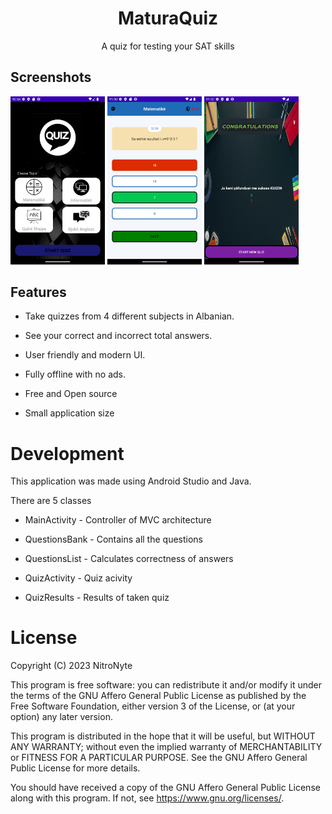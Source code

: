 <div align="center">
<h1 align="center">
MaturaQuiz
</h1>
</div>


<p align="center">
A quiz for testing your SAT skills
</p>


## Screenshots

<div>
<img src="Menu.png" width="30%" alt="Homepage Screen"/>
<img src="Test.png" width="30%" alt="Testing Screen" />
<img src="Result.png"   width="30%" alt="Result Screen"  />
</div>


## Features

- Take quizzes from 4 different subjects in Albanian.

- See your correct and incorrect total answers.

- User friendly and modern UI.

- Fully offline with no ads.

- Free and Open source

- Small application size


# Development

This application was made using Android Studio and Java.

There are 5 classes

- MainActivity - Controller of MVC architecture

- QuestionsBank - Contains all the questions

- QuestionsList - Calculates correctness of answers

- QuizActivity - Quiz acivity

- QuizResults - Results of taken quiz


# License

Copyright (C) 2023 NitroNyte

This program is free software: you can redistribute it and/or modify it under the terms of the GNU Affero General Public License as published by the Free Software Foundation, either version 3 of the License, or (at your option) any later version.

This program is distributed in the hope that it will be useful, but WITHOUT ANY WARRANTY; without even the implied warranty of MERCHANTABILITY or FITNESS FOR A PARTICULAR PURPOSE. See the GNU Affero General Public License for more details.

You should have received a copy of the GNU Affero General Public License along with this program. If not, see https://www.gnu.org/licenses/.
